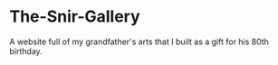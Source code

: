 # The-Snir-Gallery
A website full of my grandfather's arts that I built as a gift for his 80th birthday.
